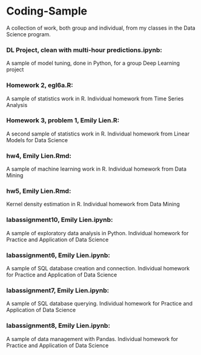 # Coding-Sample

A collection of work, both group and individual, from my classes in the Data Science program.


### DL Project, clean with multi-hour predictions.ipynb: 
A sample of model tuning, done in Python, for a group Deep Learning project

### Homework 2, egl6a.R: 
A sample of statistics work in R. Individual homework from Time Series Analysis

### Homework 3, problem 1, Emily Lien.R: 
A second sample of statistics work in R. Individual homework from Linear Models for Data Science

### hw4, Emily Lien.Rmd: 
A sample of machine learning work in R. Individual homework from Data Mining

### hw5, Emily Lien.Rmd:
Kernel density estimation in R. Individual homework from Data Mining

### labassignment10, Emily Lien.ipynb: 
A sample of exploratory data analysis in Python. Individual homework for Practice and Application of Data Science

### labassignment6, Emily Lien.ipynb: 
A sample of SQL database creation and connection. Individual homework for Practice and Application of Data Science

### labassignment7, Emily Lien.ipynb: 
A sample of SQL database querying. Individual homework for Practice and Application of Data Science

### labassignment8, Emily Lien.ipynb: 
A sample of data management with Pandas. Individual homework for Practice and Application of Data Science
